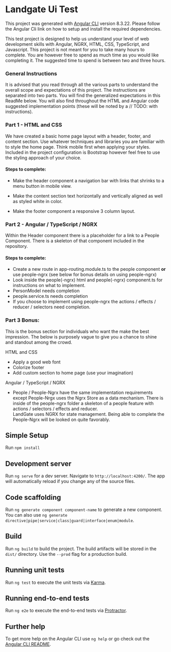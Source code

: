 # Landgate Ui Test

This project was generated with [Angular CLI](https://github.com/angular/angular-cli) version 8.3.22.  Please follow the Angular Cli link on how to setup and install the required dependencies.  

This test project is designed to help us understand your level of web development skills with Angular, NGRX, HTML, CSS, TypeScript, and Javascript. This project is not meant for you to take many hours to complete.  You are however free to spend as much time as you would like completing it. The suggested time to spend is between two and three hours.

### General Instructions

It is advised that you read through all the various parts to understand the overall scope and expectations of this project. The instructions are separated into two parts. You will find the generalized expectations in this ReadMe below. 
You will also find throughout the HTML and Angular code suggested implementation points (these will be noted by a // TODO: with instructions).      

### Part 1 - HTML and CSS
We have created a basic home page layout with a header, footer, and content section. Use whatever techniques and libraries you are familiar with to style the home page. Think mobile first when applying your styles. Included in the project configuration is Bootstrap however feel free to use the styling approach of your choice.  

#### Steps to complete:
- Make the header component a navigation bar with links that shrinks to a menu button in mobile view.

- Make the content section text horizontally and vertically aligned as well as styled white in color.

- Make the footer component a responsive 3 column layout.


### Part 2 - Angular / TypeScript / NGRX
Within the Header component there is a placeholder for a link to a People Component.  There is a skeleton of that component included in the repository.  

#### Steps to complete:
- Create a new route in app-routing.module.ts to the people component **or** use people-ngrx (see below for bonus details on using people-ngrx)
- Look inside the people(-ngrx) html and people(-ngrx) component.ts for instructions on what to implement.
- PersonModel needs completion
- people.service.ts needs completion
- If you choose to implement using people-ngrx the actions / effects / reducer / selectors need completion.

### Part 3 Bonus:
This is the bonus section for individuals who want the make the best impression.  The below is purposely vague to give you a chance to shine and standout among the crowd.
 
  HTML and CSS
  
  - Apply a good web font
  - Colorize footer
  - Add custom section to home page (use your imagination)
  
  Angular / TypeScript / NGRX
  
  - People / People-Ngrx have the same implementation requirements except People-Nrgx uses the Ngrx Store as a data mechanism.
    There is inside of the people-ngrx folder a skeleton of a people feature with actions / selectors / effects and reducer.  
    LandGate uses NGRX for state management.  Being able to complete the People-Ngrx will be looked on quite favorably.


## Simple Setup

Run `npm install`
      
## Development server

Run `ng serve` for a dev server. Navigate to `http://localhost:4200/`. The app will automatically reload if you change any of the source files.

## Code scaffolding

Run `ng generate component component-name` to generate a new component. You can also use `ng generate directive|pipe|service|class|guard|interface|enum|module`.

## Build

Run `ng build` to build the project. The build artifacts will be stored in the `dist/` directory. Use the `--prod` flag for a production build.

## Running unit tests

Run `ng test` to execute the unit tests via [Karma](https://karma-runner.github.io).

## Running end-to-end tests

Run `ng e2e` to execute the end-to-end tests via [Protractor](http://www.protractortest.org/).

## Further help

To get more help on the Angular CLI use `ng help` or go check out the [Angular CLI README](https://github.com/angular/angular-cli/blob/master/README.md).
